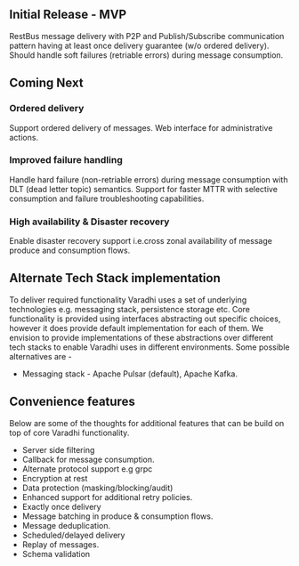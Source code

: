## Initial Release - MVP
RestBus message delivery with P2P and Publish/Subscribe communication pattern having at least once delivery guarantee (w/o ordered delivery). Should handle soft failures (retriable errors) during message consumption. 

## Coming Next
### Ordered delivery 
Support ordered delivery of messages. Web interface for administrative actions.

### Improved failure handling
Handle hard failure (non-retriable errors) during message consumption with DLT (dead letter topic) semantics. Support for faster MTTR with selective consumption and failure troubleshooting capabilities.

### High availability & Disaster recovery 
Enable disaster recovery support i.e.cross zonal availability of message produce and consumption flows.

## Alternate Tech Stack implementation
To deliver required functionality Varadhi uses a set of underlying technologies e.g. messaging stack, persistence storage etc. Core functionality is provided using interfaces abstracting out specific choices, however it does provide default implementation for each of them. We envision to provide implementations of these abstractions over different tech stacks to enable Varadhi uses in different environments. Some possible alternatives are -
 * Messaging stack - Apache Pulsar (default), Apache Kafka. 

## Convenience features
Below are some of the thoughts for additional features that can be build on top of core Varadhi functionality. 
  * Server side filtering
  * Callback for message consumption.
  * Alternate protocol support e.g grpc
  * Encryption at rest 
  * Data protection (masking/blocking/audit)
  * Enhanced support for additional retry policies.
  * Exactly once delivery
  * Message batching in produce & consumption flows.
  * Message deduplication.
  * Scheduled/delayed delivery
  * Replay of messages.
  * Schema validation
